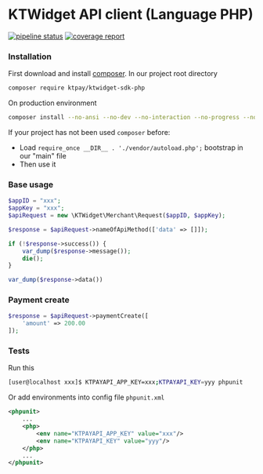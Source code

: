 # KTWidget API client (Language PHP)
[![pipeline status](https://gitlab.com/nplustech/ktwidget-sdk-php/badges/master/pipeline.svg)](https://gitlab.com/nplustech/ktwidget-sdk-php/commits/master)
[![coverage report](https://gitlab.com/nplustech/ktwidget-sdk-php/badges/master/coverage.svg)](https://gitlab.com/nplustech/ktwidget-sdk-php/commits/master)

### Installation
First download and install [composer](https://getcomposer.org/doc/00-intro.md#installation-linux-unix-macos).
In our project root directory
```bash
composer require ktpay/ktwidget-sdk-php
```
On production environment
```bash
composer install --no-ansi --no-dev --no-interaction --no-progress --no-scripts --optimize-autoloader
```
If your project has not been used `composer` before:
  - Load `require_once __DIR__ . './vendor/autoload.php';` bootstrap in our "main" file 
  - Then use it

### Base usage
```php
$appID = "xxx";
$appKey = "xxx";
$apiRequest = new \KTWidget\Merchant\Request($appID, $appKey);

$response = $apiRequest->nameOfApiMethod(['data' => []]);

if (!$response->success()) {
    var_dump($response->message());
    die();
}

var_dump($response->data())
```

### Payment create
```php
$response = $apiRequest->paymentCreate([
    'amount' => 200.00
]);
```
### Tests
Run this
```bash
[user@localhost xxx]$ KTPAYAPI_APP_KEY=xxx;KTPAYAPI_KEY=yyy phpunit
```
Or add environments into config file `phpunit.xml`
```xml
<phpunit>
    ...
    <php>
        <env name="KTPAYAPI_APP_KEY" value="xxx"/>
        <env name="KTPAYAPI_KEY" value="yyy"/>
    </php>
    ...
</phpunit>
```
